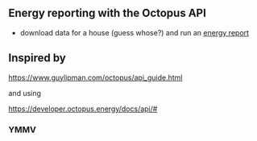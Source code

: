 ## Energy reporting with the Octopus API

 * download data for a house (guess whose?) and run an [energy report](energyReport.html)


## Inspired by

https://www.guylipman.com/octopus/api_guide.html

and using

https://developer.octopus.energy/docs/api/#

### YMMV
